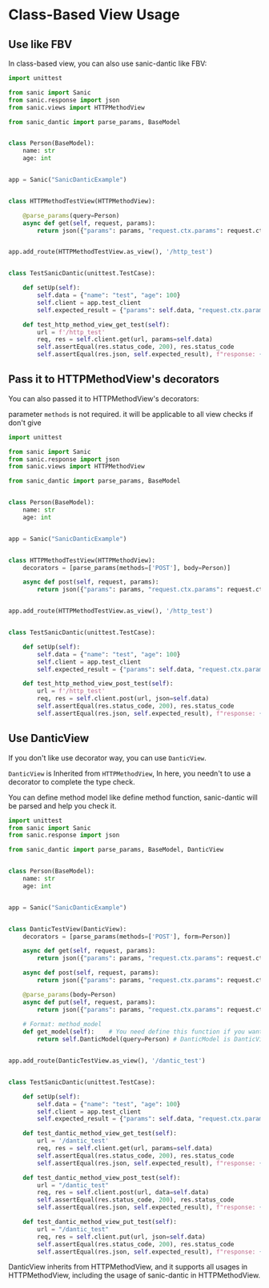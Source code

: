 # Class-Based View Usage

## Use like FBV
In class-based view, you can also use sanic-dantic like FBV:
```python
import unittest

from sanic import Sanic
from sanic.response import json
from sanic.views import HTTPMethodView

from sanic_dantic import parse_params, BaseModel


class Person(BaseModel):
    name: str
    age: int


app = Sanic("SanicDanticExample")


class HTTPMethodTestView(HTTPMethodView):

    @parse_params(query=Person)
    async def get(self, request, params):
        return json({"params": params, "request.ctx.params": request.ctx.params})


app.add_route(HTTPMethodTestView.as_view(), '/http_test')


class TestSanicDantic(unittest.TestCase):

    def setUp(self):
        self.data = {"name": "test", "age": 100}
        self.client = app.test_client
        self.expected_result = {"params": self.data, "request.ctx.params": self.data}

    def test_http_method_view_get_test(self):
        url = f'/http_test'
        req, res = self.client.get(url, params=self.data)
        self.assertEqual(res.status_code, 200), res.status_code
        self.assertEqual(res.json, self.expected_result), f"response: {res} \n expected_result: {self.expected_result}"

```
## Pass it to HTTPMethodView's decorators

You can also passed it to HTTPMethodView's decorators:

parameter `methods` is not required. it will be applicable to all view checks if don't give
```python
import unittest

from sanic import Sanic
from sanic.response import json
from sanic.views import HTTPMethodView

from sanic_dantic import parse_params, BaseModel


class Person(BaseModel):
    name: str
    age: int


app = Sanic("SanicDanticExample")


class HTTPMethodTestView(HTTPMethodView):
    decorators = [parse_params(methods=['POST'], body=Person)]

    async def post(self, request, params):
        return json({"params": params, "request.ctx.params": request.ctx.params})


app.add_route(HTTPMethodTestView.as_view(), '/http_test')


class TestSanicDantic(unittest.TestCase):

    def setUp(self):
        self.data = {"name": "test", "age": 100}
        self.client = app.test_client
        self.expected_result = {"params": self.data, "request.ctx.params": self.data}

    def test_http_method_view_post_test(self):
        url = f'/http_test'
        req, res = self.client.post(url, json=self.data)
        self.assertEqual(res.status_code, 200), res.status_code
        self.assertEqual(res.json, self.expected_result), f"response: {res} \n expected_result: {self.expected_result}"

```

## Use DanticView
If you don't like use decorator way, you can use `DanticView`.

`DanticView` is Inherited from `HTTPMethodView`, In here, you needn't to use a decorator to complete the type check.

You can define method model like define method function, sanic-dantic will be parsed and help you check it.


```python
import unittest
from sanic import Sanic
from sanic.response import json

from sanic_dantic import parse_params, BaseModel, DanticView


class Person(BaseModel):
    name: str
    age: int


app = Sanic("SanicDanticExample")


class DanticTestView(DanticView):
    decorators = [parse_params(methods=['POST'], form=Person)]

    async def get(self, request, params):
        return json({"params": params, "request.ctx.params": request.ctx.params})

    async def post(self, request, params):
        return json({"params": params, "request.ctx.params": request.ctx.params})

    @parse_params(body=Person)
    async def put(self, request, params):
        return json({"params": params, "request.ctx.params": request.ctx.params})
    
    # Format: method_model
    def get_model(self):    # You need define this function if you want check method
        return self.DanticModel(query=Person) # DanticModel is DanticView's Attribute


app.add_route(DanticTestView.as_view(), '/dantic_test')


class TestSanicDantic(unittest.TestCase):

    def setUp(self):
        self.data = {"name": "test", "age": 100}
        self.client = app.test_client
        self.expected_result = {"params": self.data, "request.ctx.params": self.data}

    def test_dantic_method_view_get_test(self):
        url = '/dantic_test'
        req, res = self.client.get(url, params=self.data)
        self.assertEqual(res.status_code, 200), res.status_code
        self.assertEqual(res.json, self.expected_result), f"response: {res} \n expected_result: {self.expected_result}"

    def test_dantic_method_view_post_test(self):
        url = "/dantic_test"
        req, res = self.client.post(url, data=self.data)
        self.assertEqual(res.status_code, 200), res.status_code
        self.assertEqual(res.json, self.expected_result), f"response: {res} \n expected_result: {self.expected_result}"

    def test_dantic_method_view_put_test(self):
        url = "/dantic_test"
        req, res = self.client.put(url, json=self.data)
        self.assertEqual(res.status_code, 200), res.status_code
        self.assertEqual(res.json, self.expected_result), f"response: {res} \n expected_result: {self.expected_result}"
```
DanticView inherits from HTTPMethodView, and it supports all usages in HTTPMethodView, including the usage of sanic-dantic in HTTPMethodView.
